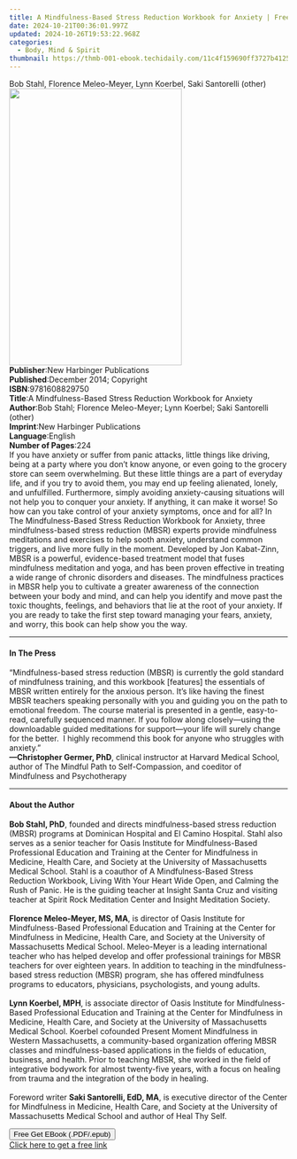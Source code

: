 ```yaml
---
title: A Mindfulness-Based Stress Reduction Workbook for Anxiety | Free Book
date: 2024-10-21T00:36:01.997Z
updated: 2024-10-26T19:53:22.968Z
categories:
  - Body, Mind & Spirit
thumbnail: https://thmb-001-ebook.techidaily.com/11c4f159690ff3727b412537de5edfcac1ba6b31156e9768252d02df1e2bd0aa.jpg
---
```

<main id="book-container">
  <div class="flex flex-col">
    <div class="book-brief flex-1 py-6 px-4 sm:p-6 md:py-10 md:px-8">
      <!-- brief-->
      <div class="book-brief-main">
        Bob Stahl, Florence Meleo-Meyer, Lynn Koerbel, Saki Santorelli (other)
      </div>
    </div>
    <div
      class="book-meta-info flex-1 grid gap-4 col-start-1 col-end-3 row-start-1 sm:mb-6 sm:grid-cols-4 lg:gap-6 lg:col-start-2 lg:row-end-6 lg:row-span-6 lg:mb-0"
    >
      <div
        class="book-meta-info-left place-content-center mt-4 p-4 text-sm leading-6 col-start-2 col-span-2 dark:text-slate-400"
      >
        <img
          class="w-full h-500 object-cover rounded-lg sm:h-255 sm:col-span-2 lg:col-span-full"
          src="https://img-001-ebook.techidaily.com/68c8c759aa9eee33cb1c6fbdf4fffeca16dd080340e9a2b2a2a8caa4b6367992.jpg"
          alt=""
          width="312"
          height="500"
        />
      </div>
      <div
        class="book-meta-info-right mt-2 col-start-1 row-start-2 col-span-3 self-center"
      >
        <!-- meta data  -->
        <div class="flex flex-col px-4 md:px-8">
          <div class="flex-1">
            <strong>Publisher</strong>:<span class="px-2"
              >New Harbinger Publications</span
            >
          </div>
          <div class="flex-1">
            <strong>Published</strong>:<span class="px-2"
              >December 2014; Copyright</span
            >
          </div>
          <div class="flex-1">
            <strong>ISBN</strong>:<span class="px-2">9781608829750</span>
          </div>
          <div class="flex-1">
            <strong>Title</strong>:<span class="px-2"
              >A Mindfulness-Based Stress Reduction Workbook for Anxiety</span
            >
          </div>
          <div class="flex-1">
            <strong>Author</strong>:<span class="px-2"
              >Bob Stahl; Florence Meleo-Meyer; Lynn Koerbel; Saki Santorelli
              (other)</span
            >
          </div>
          <div class="flex-1">
            <strong>Imprint</strong>:<span class="px-2"
              >New Harbinger Publications</span
            >
          </div>
          <div class="flex-1">
            <strong>Language</strong>:<span class="px-2">English</span>
          </div>
          <div class="flex-1">
            <strong>Number of Pages</strong>:<span class="px-2">224</span>
          </div>
        </div>
      </div>
    </div>
    <div class="book-description flex-1 py-6 px-4 sm:p-6 md:py-10 md:px-8">
      <div class="book-description-main">
        <div accordion-content="" id="description">
          If you have anxiety or suffer from panic attacks, little things like
          driving, being at a party where you don’t know anyone, or even going
          to the grocery store can seem overwhelming. But these little things
          are a part of everyday life, and if you try to avoid them, you may end
          up feeling alienated, lonely, and unfulfilled. Furthermore, simply
          avoiding anxiety-causing situations will not help you to conquer your
          anxiety. If anything, it can make it worse! So how can you take
          control of your anxiety symptoms, once and for all?&nbsp;In The
          Mindfulness-Based Stress Reduction Workbook for Anxiety, three
          mindfulness-based stress reduction (MBSR) experts provide mindfulness
          meditations and exercises to help sooth anxiety, understand common
          triggers, and live more fully in the moment. Developed by Jon
          Kabat-Zinn, MBSR is a powerful, evidence-based treatment model that
          fuses mindfulness meditation and yoga, and has been proven effective
          in treating a wide range of chronic disorders and diseases. The
          mindfulness practices in MBSR help you to cultivate a greater
          awareness of the connection between your body and mind, and can help
          you identify and move past the toxic thoughts, feelings, and behaviors
          that lie at the root of your anxiety.&nbsp;If you are ready to take
          the first step toward managing your fears, anxiety, and worry, this
          book can help show you the way.
        </div>
        <div class="accordion-fader"></div>
      </div>
    </div>
    <div class="book-excerpts flex-1 py-6 px-4 sm:p-6 md:py-10 md:px-8">
      <!-- excerpts-->
      <div class="book-excerpts-main">
        <hr />
        <h4 class="placeholder placeholder-heading">
          <span>In The Press</span>
        </h4>
        <p>
          “Mindfulness-based stress reduction (MBSR) is currently the gold
          standard of mindfulness training, and this workbook [features] the
          essentials of MBSR written entirely for the anxious person. It’s like
          having the finest MBSR teachers speaking personally with you and
          guiding you on the path to emotional freedom.&nbsp;The course material
          is presented in a gentle, easy-to-read, carefully sequenced manner. If
          you follow along closely—using the downloadable guided meditations for
          support—your life will surely change for the better.&nbsp; I highly
          recommend this book for anyone who struggles with anxiety.”<br /><strong
            >—Christopher Germer, PhD</strong
          >, clinical instructor at Harvard Medical School, author of&nbsp;The
          Mindful Path to Self-Compassion,&nbsp;and coeditor of Mindfulness and
          Psychotherapy<br />
        </p>
      </div>
    </div>
    <div class="book-about-author flex-1 py-6 px-4 sm:p-6 md:py-10 md:px-8">
      <!-- about author-->
      <div class="book-main-author-main">
        <hr />
        <h4 class="placeholder placeholder-heading">
          <span>About the Author</span>
        </h4>
        <p>
          <strong>Bob Stahl, PhD</strong>, founded and directs mindfulness-based
          stress reduction (MBSR) programs at Dominican Hospital and El Camino
          Hospital. Stahl also serves as a senior teacher for Oasis Institute
          for Mindfulness-Based Professional Education and Training at the
          Center for Mindfulness in Medicine, Health Care, and Society at the
          University of Massachusetts Medical School. Stahl is a coauthor of A
          Mindfulness-Based Stress Reduction Workbook, Living With Your Heart
          Wide Open, and Calming the Rush of Panic. He is the guiding teacher at
          Insight Santa Cruz and visiting teacher at Spirit Rock Meditation
          Center and Insight Meditation Society.<br />&nbsp;<br /><strong
            >Florence Meleo-Meyer, MS, MA</strong
          >, is director of Oasis Institute for Mindfulness-Based Professional
          Education and Training at the Center for Mindfulness in Medicine,
          Health Care, and Society at the University of Massachusetts Medical
          School.&nbsp;Meleo-Meyer is a leading international teacher who has
          helped develop and offer professional trainings for MBSR teachers for
          over eighteen years. In addition to teaching in the mindfulness-based
          stress reduction (MBSR) program, she has offered mindfulness programs
          to educators, physicians, psychologists, and young adults.<br />&nbsp;<br /><strong
            >Lynn Koerbel, MPH</strong
          >, is associate director of&nbsp;Oasis Institute for Mindfulness-Based
          Professional Education and Training at the Center for Mindfulness in
          Medicine, Health Care, and Society at the University of Massachusetts
          Medical School. Koerbel cofounded Present Moment Mindfulness in
          Western Massachusetts, a community-based organization offering MBSR
          classes and mindfulness-based applications in the fields of education,
          business, and health. Prior to teaching MBSR, she worked in the field
          of integrative bodywork for almost twenty-five years, with a focus on
          healing from trauma and the integration of the body in healing.<br /><br />Foreword
          writer <strong>Saki Santorelli, EdD, MA</strong>, is executive
          director of the Center for Mindfulness in Medicine, Health Care, and
          Society at the University of Massachusetts Medical School and author
          of Heal Thy Self.
        </p>
      </div>
    </div>
    <div class="book-free-get flex-1 py-6 px-4 sm:p-6 md:py-10 md:px-8">
      <button
        id="btn-free-get"
        class="bg-blue-500 hover:bg-blue-700 text-white font-bold py-2 px-4 rounded"
      >
        Free Get EBook (.PDF/.epub)
      </button>
      <div id="countdown-display" class="px-2 text-lg mt-2"></div>
      <a
        id="free-link"
        class="hidden bg-blue-500 hover:bg-blue-700 text-white font-bold py-2 px-4 rounded"
        href="https://www.ebooks.com/en-us/book/1876041/a-mindfulness-based-stress-reduction-workbook-for-anxiety/bob-stahl/"
        target="_blank"
        >Click here to get a free link</a
      >
    </div>
    <script>
      let countdownTime = 0;
      let countdownInterval = null;
      document
        .getElementById('btn-free-get')
        .addEventListener('click', startCountdown);
      function startCountdown() {
        countdownTime = new Date().getTime() + 60000 * 3;
        countdownInterval = setInterval(updateCountdown, 1000);
        document.getElementById('btn-free-get').disabled = true;
        document
          .getElementById('btn-free-get')
          .classList.add('bg-gray-500', 'cursor-not-allowed');
      }
      function updateCountdown() {
        let currentTime = new Date().getTime();
        let timeLeft = countdownTime - currentTime;
        let secondsLeft = Math.floor(timeLeft / 1000);
        document.getElementById('countdown-display').innerHTML =
          `Remaining time: ${secondsLeft} seconds.`;
        if (secondsLeft <= 0) {
          clearInterval(countdownInterval);
          document.getElementById('btn-free-get').classList.add('hidden');
          document.getElementById('free-link').classList.remove('hidden');
          document.getElementById('countdown-display').innerHTML = '';
        }
      }
    </script>
  </div>
</main>

<ins class="adsbygoogle"
      style="display:block"
      data-ad-client="ca-pub-7571918770474297"
      data-ad-slot="8358498916"
      data-ad-format="auto"
      data-full-width-responsive="true"></ins>
    